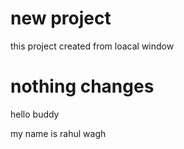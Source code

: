 # new project

this project created  from loacal window

# nothing changes 

hello buddy

my name is rahul wagh